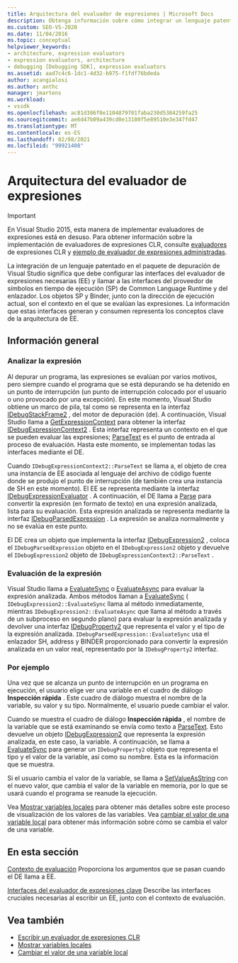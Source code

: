```yaml
---
title: Arquitectura del evaluador de expresiones | Microsoft Docs
description: Obtenga información sobre cómo integrar un lenguaje patentado en el paquete de depuración de Visual Studio, incluidas las interfaces del evaluador de expresiones y del proveedor de símbolos y del enlazador.
ms.custom: SEO-VS-2020
ms.date: 11/04/2016
ms.topic: conceptual
helpviewer_keywords:
- architecture, expression evaluators
- expression evaluators, architecture
- debugging [Debugging SDK], expression evaluators
ms.assetid: aad7c4c6-1dc1-4d32-b975-f1fdf76bdeda
author: acangialosi
ms.author: anthc
manager: jmartens
ms.workload:
- vssdk
ms.openlocfilehash: ac81d386f0e1104879701faba230d5384259fa25
ms.sourcegitcommit: ae6d47b09a439cd0e13180f5e89510e3e347fd47
ms.translationtype: MT
ms.contentlocale: es-ES
ms.lasthandoff: 02/08/2021
ms.locfileid: "99921408"
---
```

# <a name="expression-evaluator-architecture"></a>Arquitectura del evaluador de expresiones
> [!IMPORTANT]
> En Visual Studio 2015, esta manera de implementar evaluadores de expresiones está en desuso. Para obtener información sobre la implementación de evaluadores de expresiones CLR, consulte [evaluadores](https://github.com/Microsoft/ConcordExtensibilitySamples/wiki/CLR-Expression-Evaluators) de expresiones CLR y [ejemplo de evaluador de expresiones administradas](https://github.com/Microsoft/ConcordExtensibilitySamples/wiki/Managed-Expression-Evaluator-Sample).

 La integración de un lenguaje patentado en el paquete de depuración de Visual Studio significa que debe configurar las interfaces del evaluador de expresiones necesarias (EE) y llamar a las interfaces del proveedor de símbolos en tiempo de ejecución (SP) de Common Language Runtime y del enlazador. Los objetos SP y Binder, junto con la dirección de ejecución actual, son el contexto en el que se evalúan las expresiones. La información que estas interfaces generan y consumen representa los conceptos clave de la arquitectura de EE.

## <a name="overview"></a>Información general

### <a name="parse-the-expression"></a>Analizar la expresión
 Al depurar un programa, las expresiones se evalúan por varios motivos, pero siempre cuando el programa que se está depurando se ha detenido en un punto de interrupción (un punto de interrupción colocado por el usuario o uno provocado por una excepción). En este momento, Visual Studio obtiene un marco de pila, tal como se representa en la interfaz [IDebugStackFrame2](../../extensibility/debugger/reference/idebugstackframe2.md) , del motor de depuración (de). A continuación, Visual Studio llama a [GetExpressionContext](../../extensibility/debugger/reference/idebugstackframe2-getexpressioncontext.md) para obtener la interfaz [IDebugExpressionContext2](../../extensibility/debugger/reference/idebugexpressioncontext2.md) . Esta interfaz representa un contexto en el que se pueden evaluar las expresiones; [ParseText](../../extensibility/debugger/reference/idebugexpressioncontext2-parsetext.md) es el punto de entrada al proceso de evaluación. Hasta este momento, se implementan todas las interfaces mediante el DE.

 Cuando `IDebugExpressionContext2::ParseText` se llama a, el objeto de crea una instancia de EE asociada al lenguaje del archivo de código fuente donde se produjo el punto de interrupción (de también crea una instancia de SH en este momento). El EE se representa mediante la interfaz [IDebugExpressionEvaluator](../../extensibility/debugger/reference/idebugexpressionevaluator.md) . A continuación, el DE llama a [Parse](../../extensibility/debugger/reference/idebugexpressionevaluator-parse.md) para convertir la expresión (en formato de texto) en una expresión analizada, lista para su evaluación. Esta expresión analizada se representa mediante la interfaz [IDebugParsedExpression](../../extensibility/debugger/reference/idebugparsedexpression.md) . La expresión se analiza normalmente y no se evalúa en este punto.

 El DE crea un objeto que implementa la interfaz [IDebugExpression2](../../extensibility/debugger/reference/idebugexpression2.md) , coloca el `IDebugParsedExpression` objeto en el `IDebugExpression2` objeto y devuelve el `IDebugExpression2` objeto de `IDebugExpressionContext2::ParseText` .

### <a name="evaluate-the-expression"></a>Evaluación de la expresión
 Visual Studio llama a [EvaluateSync](../../extensibility/debugger/reference/idebugexpression2-evaluatesync.md) o [EvaluateAsync](../../extensibility/debugger/reference/idebugexpression2-evaluateasync.md) para evaluar la expresión analizada. Ambos métodos llaman a [EvaluateSync](../../extensibility/debugger/reference/idebugparsedexpression-evaluatesync.md) ( `IDebugExpression2::EvaluateSync` llama al método inmediatamente, mientras `IDebugExpression2::EvaluateAsync` que llama al método a través de un subproceso en segundo plano) para evaluar la expresión analizada y devolver una interfaz [IDebugProperty2](../../extensibility/debugger/reference/idebugproperty2.md) que representa el valor y el tipo de la expresión analizada. `IDebugParsedExpression::EvaluateSync` usa el enlazador SH, address y BINDER proporcionado para convertir la expresión analizada en un valor real, representado por la `IDebugProperty2` interfaz.

### <a name="for-example"></a>Por ejemplo
 Una vez que se alcanza un punto de interrupción en un programa en ejecución, el usuario elige ver una variable en el cuadro de diálogo **Inspección rápida** . Este cuadro de diálogo muestra el nombre de la variable, su valor y su tipo. Normalmente, el usuario puede cambiar el valor.

 Cuando se muestra el cuadro de diálogo **Inspección rápida** , el nombre de la variable que se está examinando se envía como texto a [ParseText](../../extensibility/debugger/reference/idebugexpressioncontext2-parsetext.md). Esto devuelve un objeto [IDebugExpression2](../../extensibility/debugger/reference/idebugexpression2.md) que representa la expresión analizada, en este caso, la variable. A continuación, se llama a [EvaluateSync](../../extensibility/debugger/reference/idebugexpression2-evaluatesync.md) para generar un `IDebugProperty2` objeto que representa el tipo y el valor de la variable, así como su nombre. Esta es la información que se muestra.

 Si el usuario cambia el valor de la variable, se llama a [SetValueAsString](../../extensibility/debugger/reference/idebugproperty2-setvalueasstring.md) con el nuevo valor, que cambia el valor de la variable en memoria, por lo que se usará cuando el programa se reanude la ejecución.

 Vea [Mostrar variables locales](../../extensibility/debugger/displaying-locals.md) para obtener más detalles sobre este proceso de visualización de los valores de las variables. Vea [cambiar el valor de una variable local](../../extensibility/debugger/changing-the-value-of-a-local.md) para obtener más información sobre cómo se cambia el valor de una variable.

## <a name="in-this-section"></a>En esta sección
 [Contexto de evaluación](../../extensibility/debugger/evaluation-context.md) Proporciona los argumentos que se pasan cuando el DE llama a EE.

 [Interfaces del evaluador de expresiones clave](../../extensibility/debugger/key-expression-evaluator-interfaces.md) Describe las interfaces cruciales necesarias al escribir un EE, junto con el contexto de evaluación.

## <a name="see-also"></a>Vea también
- [Escribir un evaluador de expresiones CLR](../../extensibility/debugger/writing-a-common-language-runtime-expression-evaluator.md)
- [Mostrar variables locales](../../extensibility/debugger/displaying-locals.md)
- [Cambiar el valor de una variable local](../../extensibility/debugger/changing-the-value-of-a-local.md)
